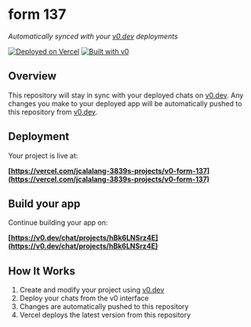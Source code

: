# form 137

*Automatically synced with your [v0.dev](https://v0.dev) deployments*

[![Deployed on Vercel](https://img.shields.io/badge/Deployed%20on-Vercel-black?style=for-the-badge&logo=vercel)](https://vercel.com/jcalalang-3839s-projects/v0-form-137)
[![Built with v0](https://img.shields.io/badge/Built%20with-v0.dev-black?style=for-the-badge)](https://v0.dev/chat/projects/hBk6LNSrz4E)

## Overview

This repository will stay in sync with your deployed chats on [v0.dev](https://v0.dev).
Any changes you make to your deployed app will be automatically pushed to this repository from [v0.dev](https://v0.dev).

## Deployment

Your project is live at:

**[https://vercel.com/jcalalang-3839s-projects/v0-form-137](https://vercel.com/jcalalang-3839s-projects/v0-form-137)**

## Build your app

Continue building your app on:

**[https://v0.dev/chat/projects/hBk6LNSrz4E](https://v0.dev/chat/projects/hBk6LNSrz4E)**

## How It Works

1. Create and modify your project using [v0.dev](https://v0.dev)
2. Deploy your chats from the v0 interface
3. Changes are automatically pushed to this repository
4. Vercel deploys the latest version from this repository
